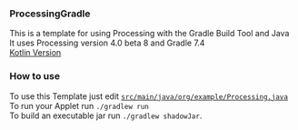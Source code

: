 ### ProcessingGradle
This is a template for using Processing with the Gradle Build Tool and Java\
It uses Processing version 4.0 beta 8 and Gradle 7.4\
[Kotlin Version](https://github.com/Duckulus/ProcessingGradleKotlin)

### How to use
To use this Template just edit [`src/main/java/org/example/Processing.java`](src/main/java/org/example/Processing.java)\
To run your Applet run `./gradlew run`\
To build an executable jar run `./gradlew shadowJar`.
